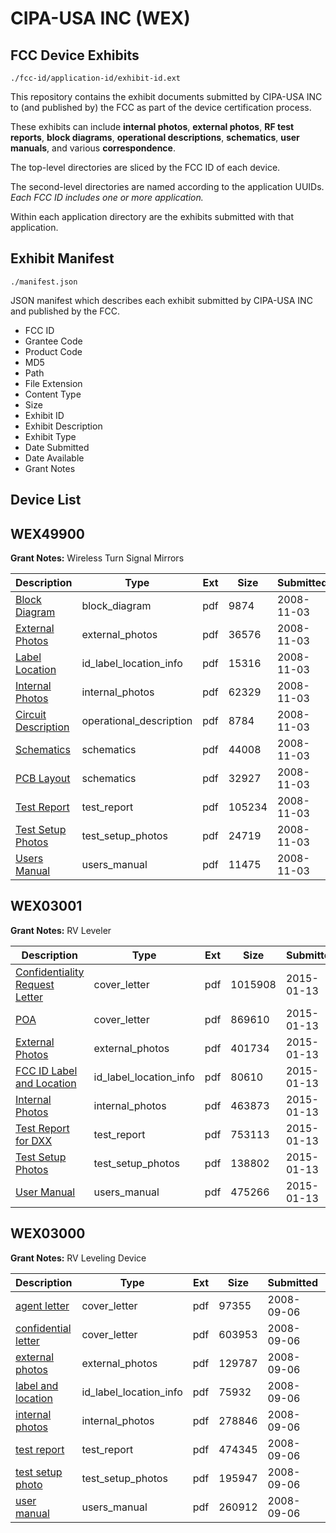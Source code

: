 # CIPA-USA INC (WEX)
## FCC Device Exhibits

```
./fcc-id/application-id/exhibit-id.ext
```

This repository contains the exhibit documents submitted by CIPA-USA INC to (and published by) the FCC as part of the device certification process.

These exhibits can include **internal photos**, **external photos**, **RF test reports**, **block diagrams**, **operational descriptions**, **schematics**, **user manuals**, and various **correspondence**.

The top-level directories are sliced by the FCC ID of each device.

The second-level directories are named according to the application UUIDs. *Each FCC ID includes one or more application.*

Within each application directory are the exhibits submitted with that application. 

## Exhibit Manifest

```
./manifest.json
```

JSON manifest which describes each exhibit submitted by CIPA-USA INC and published by the FCC.

- FCC ID
- Grantee Code
- Product Code
- MD5
- Path
- File Extension
- Content Type
- Size
- Exhibit ID
- Exhibit Description
- Exhibit Type
- Date Submitted
- Date Available
- Grant Notes

## Device List
## WEX49900
**Grant Notes:** Wireless Turn Signal Mirrors

| Description | Type | Ext | Size | Submitted | Available |
| ----------- | ---- | --- | ---- | --------- | --------- |
| [Block Diagram](WEX49900/dacb90f563d8dde49089495633f29f98/1025094.pdf) | block_diagram | pdf | 9874 | 2008-11-03 | 2008-11-03 |
| [External Photos](WEX49900/dacb90f563d8dde49089495633f29f98/1025097.pdf) | external_photos | pdf | 36576 | 2008-11-03 | 2008-11-03 |
| [Label Location](WEX49900/dacb90f563d8dde49089495633f29f98/1025099.pdf) | id_label_location_info | pdf | 15316 | 2008-11-03 | 2008-11-03 |
| [Internal Photos](WEX49900/dacb90f563d8dde49089495633f29f98/1025100.pdf) | internal_photos | pdf | 62329 | 2008-11-03 | 2008-11-03 |
| [Circuit Description](WEX49900/dacb90f563d8dde49089495633f29f98/1025095.pdf) | operational_description | pdf | 8784 | 2008-11-03 | 2008-11-03 |
| [Schematics](WEX49900/dacb90f563d8dde49089495633f29f98/1025096.pdf) | schematics | pdf | 44008 | 2008-11-03 | 2008-11-03 |
| [PCB Layout](WEX49900/dacb90f563d8dde49089495633f29f98/1025102.pdf) | schematics | pdf | 32927 | 2008-11-03 | 2008-11-03 |
| [Test Report](WEX49900/dacb90f563d8dde49089495633f29f98/1025098.pdf) | test_report | pdf | 105234 | 2008-11-03 | 2008-11-03 |
| [Test Setup Photos](WEX49900/dacb90f563d8dde49089495633f29f98/1025103.pdf) | test_setup_photos | pdf | 24719 | 2008-11-03 | 2008-11-03 |
| [Users Manual](WEX49900/dacb90f563d8dde49089495633f29f98/1025101.pdf) | users_manual | pdf | 11475 | 2008-11-03 | 2008-11-03 |
## WEX03001
**Grant Notes:** RV Leveler

| Description | Type | Ext | Size | Submitted | Available |
| ----------- | ---- | --- | ---- | --------- | --------- |
| [Confidentiality Request Letter](WEX03001/4ada4a00a075b6c52c3dd077c51a5672/2498733.pdf) | cover_letter | pdf | 1015908 | 2015-01-13 | 2015-01-13 |
| [POA](WEX03001/4ada4a00a075b6c52c3dd077c51a5672/2498734.pdf) | cover_letter | pdf | 869610 | 2015-01-13 | 2015-01-13 |
| [External Photos](WEX03001/4ada4a00a075b6c52c3dd077c51a5672/2498735.pdf) | external_photos | pdf | 401734 | 2015-01-13 | 2015-01-13 |
| [FCC ID Label and Location](WEX03001/4ada4a00a075b6c52c3dd077c51a5672/2498737.pdf) | id_label_location_info | pdf | 80610 | 2015-01-13 | 2015-01-13 |
| [Internal Photos](WEX03001/4ada4a00a075b6c52c3dd077c51a5672/2498736.pdf) | internal_photos | pdf | 463873 | 2015-01-13 | 2015-01-13 |
| [Test Report for DXX](WEX03001/4ada4a00a075b6c52c3dd077c51a5672/2498738.pdf) | test_report | pdf | 753113 | 2015-01-13 | 2015-01-13 |
| [Test Setup Photos](WEX03001/4ada4a00a075b6c52c3dd077c51a5672/2498739.pdf) | test_setup_photos | pdf | 138802 | 2015-01-13 | 2015-01-13 |
| [User Manual](WEX03001/4ada4a00a075b6c52c3dd077c51a5672/2498740.pdf) | users_manual | pdf | 475266 | 2015-01-13 | 2015-01-13 |
## WEX03000
**Grant Notes:** RV Leveling Device

| Description | Type | Ext | Size | Submitted | Available |
| ----------- | ---- | --- | ---- | --------- | --------- |
| [agent letter](WEX03000/bce872a849c1ef10c73d6e588907373d/996562.pdf) | cover_letter | pdf | 97355 | 2008-09-06 | 2008-09-08 |
| [confidential letter](WEX03000/bce872a849c1ef10c73d6e588907373d/996563.pdf) | cover_letter | pdf | 603953 | 2008-09-06 | 2008-09-08 |
| [external photos](WEX03000/bce872a849c1ef10c73d6e588907373d/996564.pdf) | external_photos | pdf | 129787 | 2008-09-06 | 2008-09-08 |
| [label and location](WEX03000/bce872a849c1ef10c73d6e588907373d/996565.pdf) | id_label_location_info | pdf | 75932 | 2008-09-06 | 2008-09-08 |
| [internal photos](WEX03000/bce872a849c1ef10c73d6e588907373d/996566.pdf) | internal_photos | pdf | 278846 | 2008-09-06 | 2008-09-08 |
| [test report](WEX03000/bce872a849c1ef10c73d6e588907373d/996570.pdf) | test_report | pdf | 474345 | 2008-09-06 | 2008-09-08 |
| [test setup photo](WEX03000/bce872a849c1ef10c73d6e588907373d/996571.pdf) | test_setup_photos | pdf | 195947 | 2008-09-06 | 2008-09-08 |
| [user manual](WEX03000/bce872a849c1ef10c73d6e588907373d/996572.pdf) | users_manual | pdf | 260912 | 2008-09-06 | 2008-09-08 |
